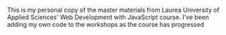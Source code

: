This is my personal copy of the master materials from Laurea University of Applied Sciences' Web Development with JavaScript course. I've been adding my own code to the workshops as the course has progressed
